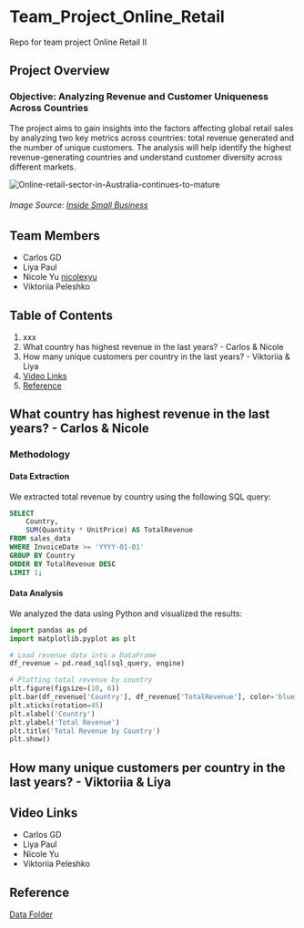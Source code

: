 # Team_Project_Online_Retail
Repo for team project Online Retail II

## Project Overview

### Objective: Analyzing Revenue and Customer Uniqueness Across Countries

The project aims to gain insights into the factors affecting global retail sales by analyzing two key metrics across countries: total revenue generated and the number of unique customers. The analysis will help identify the highest revenue-generating countries and understand customer diversity across different markets.

![Online-retail-sector-in-Australia-continues-to-mature](https://github.com/user-attachments/assets/aaa419c5-83de-4ea8-a20e-a7d8d95bb93f)
###### Image Source: [Inside Small Business](https://insidesmallbusiness.com.au/marketing/online-retail-sector-in-australia-continues-to-mature)

## Team Members

* Carlos GD
* Liya Paul
* Nicole Yu [nicolexyu](https://github.com/nicolexyu)
* Viktoriia Peleshko 

## Table of Contents

1. xxx
2. What country has highest revenue in the last years? - Carlos & Nicole
3. How many unique customers per country in the last years? - Viktoriia & Liya
4. [Video Links](#video-links)
5. [Reference](#reference)

## What country has highest revenue in the last years? - Carlos & Nicole

### Methodology

#### Data Extraction
We extracted total revenue by country using the following SQL query:

```sql
SELECT 
    Country, 
    SUM(Quantity * UnitPrice) AS TotalRevenue
FROM sales_data
WHERE InvoiceDate >= 'YYYY-01-01'
GROUP BY Country
ORDER BY TotalRevenue DESC
LIMIT 1;
```

#### Data Analysis
We analyzed the data using Python and visualized the results:

```python
import pandas as pd
import matplotlib.pyplot as plt

# Load revenue data into a DataFrame
df_revenue = pd.read_sql(sql_query, engine)

# Plotting total revenue by country
plt.figure(figsize=(10, 6))
plt.bar(df_revenue['Country'], df_revenue['TotalRevenue'], color='blue')
plt.xticks(rotation=45)
plt.xlabel('Country')
plt.ylabel('Total Revenue')
plt.title('Total Revenue by Country')
plt.show()
```



## How many unique customers per country in the last years? - Viktoriia & Liya

## Video Links

* Carlos GD
* Liya Paul
* Nicole Yu
* Viktoriia Peleshko 

## Reference

[Data Folder](https://github.com/nicolexyu/Team_Project_Online_Retail/tree/main/data)
